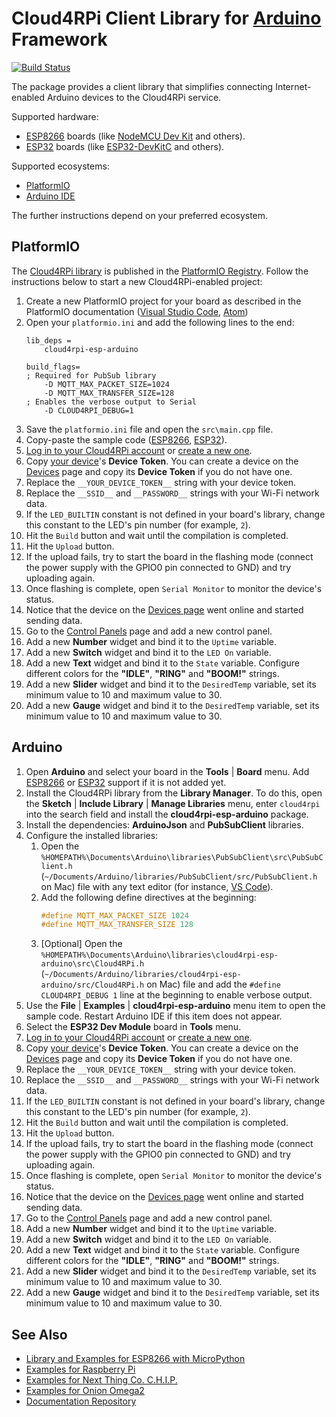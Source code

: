 Cloud4RPi Client Library for [Arduino](https://www.arduino.cc/) Framework
=========================================================================
[![Build Status](https://travis-ci.org/cloud4rpi/cloud4rpi-esp-arduino.svg?branch=master)](https://travis-ci.org/cloud4rpi/cloud4rpi-esp-arduino)

The package provides a client library that simplifies connecting Internet-enabled Arduino devices to the Cloud4RPi service.

Supported hardware:

* [ESP8266](https://en.wikipedia.org/wiki/ESP8266) boards (like [NodeMCU Dev Kit](http://www.nodemcu.com/index_en.html#fr_54747661d775ef1a3600009e) and others).
* [ESP32](https://en.wikipedia.org/wiki/ESP32) boards (like [ESP32-DevKitC](https://www.espressif.com/en/products/hardware/esp32-devkitc/overview) and others).

Supported ecosystems:

* [PlatformIO](http://platformio.org/platformio-ide)
* [Arduino IDE](https://www.arduino.cc/en/main/software)

The further instructions depend on your preferred ecosystem.

## PlatformIO

The [Cloud4RPi library](http://platformio.org/lib/show/2045/cloud4rpi-esp-arduino) is published in the [PlatformIO Registry](http://platformio.org/lib). Follow the instructions below to start a new Cloud4RPi-enabled project:

1. Create a new PlatformIO project for your board as described in the PlatformIO documentation ([Visual Studio Code](http://docs.platformio.org/en/latest/ide/vscode.html#id3), [Atom](http://docs.platformio.org/en/latest/ide/atom.html#setting-up-the-project))
2. Open your `platformio.ini` and add the following lines to the end:
   ```
   lib_deps =
       cloud4rpi-esp-arduino
   
   build_flags=
   ; Required for PubSub library
       -D MQTT_MAX_PACKET_SIZE=1024
       -D MQTT_MAX_TRANSFER_SIZE=128
   ; Enables the verbose output to Serial
       -D CLOUD4RPI_DEBUG=1
   ```
3. Save the `platformio.ini` file and open the `src\main.cpp` file.
4. Copy-paste the sample code ([ESP8266](https://github.com/cloud4rpi/cloud4rpi-esp-arduino/blob/master/examples/ESP8266/ESP8266.ino), [ESP32](https://github.com/cloud4rpi/cloud4rpi-esp-arduino/blob/master/examples/ESP32/ESP32.ino)). <!-- common part begins here -->
5. [Log in to your Cloud4RPi account](https://cloud4rpi.io/signin) or [create a new one](https://cloud4rpi.io/register).
6. Copy [your device](https://cloud4rpi.io/devices)'s **Device Token**. You can create a device on the [Devices](https://cloud4rpi.io/devices) page and copy its **Device Token** if you do not have one.
7. Replace the `__YOUR_DEVICE_TOKEN__` string with your device token.
8.  Replace the `__SSID__` and `__PASSWORD__` strings with your Wi-Fi network data.
9.  If the `LED_BUILTIN` constant is not defined in your board's library, change this constant to the LED's pin number (for example, `2`).
10.  Hit the `Build` button and wait until the compilation is completed.
11. Hit the `Upload` button.
11. If the upload fails, try to start the board in the flashing mode (connect the power supply with the GPIO0 pin connected to GND) and try uploading again.
12. Once flashing is complete, open `Serial Monitor` to monitor the device's status.
13. Notice that the device on the [Devices page](https://cloud4rpi.io/devices) went online and started sending data.
14. Go to the [Control Panels](https://cloud4rpi.io/control-panels/) page and add a new control panel.
15. Add a new **Number** widget and bind it to the `Uptime` variable.
16. Add a new **Switch** widget and bind it to the `LED On` variable.
17. Add a new **Text** widget and bind it to the `State` variable. Configure different colors for the **"IDLE"**, **"RING"** and **"BOOM!"** strings.
18. Add a new **Slider** widget and bind it to the `DesiredTemp` variable, set its minimum value to 10 and maximum value to 30.
19. Add a new **Gauge** widget and bind it to the `DesiredTemp` variable, set its minimum value to 10 and maximum value to 30.


## Arduino

1. Open **Arduino** and select your board in the **Tools** | **Board** menu. Add [ESP8266](https://github.com/esp8266/Arduino#installing-with-boards-manager) or [ESP32](https://github.com/espressif/arduino-esp32/blob/master/docs/arduino-ide/boards_manager.md) support if it is not added yet.
2. Install the Cloud4RPi library from the **Library Manager**. To do this, open the **Sketch** | **Include Library** | **Manage Libraries** menu, enter `cloud4rpi` into the search field and install the **cloud4rpi-esp-arduino** package.
3. Install the dependencies: **ArduinoJson** and **PubSubClient** libraries.
4. Configure the installed libraries:
    1. Open the `%HOMEPATH%\Documents\Arduino\libraries\PubSubClient\src\PubSubClient.h` (`~/Documents/Arduino/libraries/PubSubClient/src/PubSubClient.h` on Mac) file with any text editor (for instance, [VS Code](https://code.visualstudio.com)).
    2. Add the following define directives at the beginning:
       ```c
       #define MQTT_MAX_PACKET_SIZE 1024
       #define MQTT_MAX_TRANSFER_SIZE 128
       ```
    3. [Optional] Open the `%HOMEPATH%\Documents\Arduino\libraries\cloud4rpi-esp-arduino\src\Cloud4RPi.h` (`~/Documents/Arduino/libraries/cloud4rpi-esp-arduino/src/Cloud4RPi.h` on Mac) file and add the `#define CLOUD4RPI_DEBUG 1` line at the beginning to enable verbose output.
5. Use the **File** | **Examples** | **cloud4rpi-esp-arduino** menu item to open the sample code. Restart Arduino IDE if this item does not appear.
5. Select the **ESP32 Dev Module** board in **Tools** menu.
6. [Log in to your Cloud4RPi account](https://cloud4rpi.io/signin) or [create a new one](https://cloud4rpi.io/register).
7. Copy [your device](https://cloud4rpi.io/devices)'s **Device Token**. You can create a device on the [Devices](https://cloud4rpi.io/devices) page and copy its **Device Token** if you do not have one.
8. Replace the `__YOUR_DEVICE_TOKEN__` string with your device token.
9. Replace the `__SSID__` and `__PASSWORD__` strings with your Wi-Fi network data.
10. If the `LED_BUILTIN` constant is not defined in your board's library, change this constant to the LED's pin number (for example, `2`).
11. Hit the `Build` button and wait until the compilation is completed.
12. Hit the `Upload` button.
13. If the upload fails, try to start the board in the flashing mode (connect the power supply with the GPIO0 pin connected to GND) and try uploading again.
13. Once flashing is complete, open `Serial Monitor` to monitor the device's status.
14. Notice that the device on the [Devices page](https://cloud4rpi.io/devices) went online and started sending data.
15. Go to the [Control Panels](https://cloud4rpi.io/control-panels/) page and add a new control panel.
16. Add a new **Number** widget and bind it to the `Uptime` variable.
17. Add a new **Switch** widget and bind it to the `LED On` variable.
18. Add a new **Text** widget and bind it to the `State` variable. Configure different colors for the **"IDLE"**, **"RING"** and **"BOOM!"** strings.
19. Add a new **Slider** widget and bind it to the `DesiredTemp` variable, set its minimum value to 10 and maximum value to 30.
20. Add a new **Gauge** widget and bind it to the `DesiredTemp` variable, set its minimum value to 10 and maximum value to 30.


## See Also

* [Library and Examples for ESP8266 with MicroPython](https://github.com/cloud4rpi/cloud4rpi-esp8266-micropython)
* [Examples for Raspberry Pi](https://github.com/cloud4rpi/cloud4rpi-raspberrypi-python)
* [Examples for Next Thing Co. C.H.I.P.](https://github.com/cloud4rpi/cloud4rpi-chip-python)
* [Examples for Onion Omega2](https://github.com/cloud4rpi/cloud4rpi-omega2-python)
* [Documentation Repository](https://github.com/cloud4rpi/docs)
